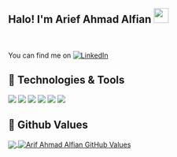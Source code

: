 ## Halo! I'm **Arief Ahmad Alfian** <img src="https://raw.githubusercontent.com/iampavangandhi/iampavangandhi/master/gifs/Hi.gif" width="30px"></h2> 
 
<br><br>You can find me on [![LinkedIn][1.1]][1] 

## 🔧 Technologies & Tools
![](https://img.shields.io/badge/Code-Kotlin-informational?style=flat&logo=kotlin&logoColor=white&color=1C68C5)
![](https://img.shields.io/badge/Code-Golang-informational?style=flat&logo=go&logoColor=white&color=1C68C5)
![](https://img.shields.io/badge/Code-Java-informational?style=flat&logo=java&logoColor=white&color=1C68C5)
![](https://img.shields.io/badge/Code-Javascript-informational?style=flat&logo=javascript&logoColor=white&color=1C68C5)
![](https://img.shields.io/badge/OS-Windows-informational?style=flat&logo=windows&logoColor=white&color=1C68C5)
![](https://img.shields.io/badge/OS-Android-informational?style=flat&logo=android&logoColor=white&color=1C68C5)

## 🌱 Github Values
  <a href="https://github.com/arifahmadalfian/arifahmadalfian">
    <img align="center" src="https://github-readme-stats.vercel.app/api/top-langs/?username=arifahmadalfian&layout=compact&hide=php,css,html,javascript&text_color=C9CACC&title_color=FFFFFF&icon_color=1C68C5&bg_color=0D1117" />
  </a>
  <a href="https://github.com/arifahmadalfian/arifahmadalfian">
    <img align="center" src="https://github-readme-stats.vercel.app/api?username=arifahmadalfian&show_icons=true&line_height=20&count_private=true&text_color=C9CACC&title_color=FFFFFF&icon_color=1C68C5&bg_color=0D1117" alt="Arif Ahmad Alfian GitHub Values" />
  </a>

<!-- icons without padding -->
[1.1]: https://img.shields.io/badge/LinkedIn-0077B5?style=for-the-badge&logo=linkedin&logoColor=white

<!-- links to your social media accounts -->
[1]: https://www.linkedin.com/in/arief-ahmad-alfian-879555170/
